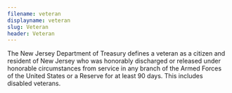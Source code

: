 ```yaml
---
filename: veteran
displayname: veteran
slug: Veteran
header: Veteran
---
```


The New Jersey Department of Treasury defines a veteran as a citizen and resident of New Jersey who was honorably discharged or released under honorable circumstances from service in any branch of the Armed Forces of the United States or a Reserve for at least 90 days. This includes disabled veterans.
